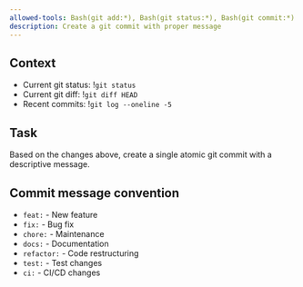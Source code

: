 ```yaml
---
allowed-tools: Bash(git add:*), Bash(git status:*), Bash(git commit:*)
description: Create a git commit with proper message
---
```


## Context

- Current git status: !`git status`
- Current git diff: !`git diff HEAD`
- Recent commits: !`git log --oneline -5`

## Task

Based on the changes above, create a single atomic git commit with a descriptive message.

## Commit message convention

- `feat:` - New feature
- `fix:` - Bug fix
- `chore:` - Maintenance
- `docs:` - Documentation
- `refactor:` - Code restructuring
- `test:` - Test changes
- `ci:` - CI/CD changes


